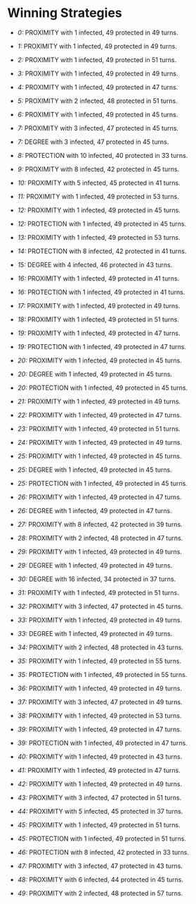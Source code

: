 # Winning Strategies

* _0:_ PROXIMITY with 1 infected, 49 protected in 49 turns.


* _1:_ PROXIMITY with 1 infected, 49 protected in 49 turns.


* _2:_ PROXIMITY with 1 infected, 49 protected in 51 turns.


* _3:_ PROXIMITY with 1 infected, 49 protected in 49 turns.


* _4:_ PROXIMITY with 1 infected, 49 protected in 47 turns.


* _5:_ PROXIMITY with 2 infected, 48 protected in 51 turns.


* _6:_ PROXIMITY with 1 infected, 49 protected in 45 turns.


* _7:_ PROXIMITY with 3 infected, 47 protected in 45 turns.


* _7:_ DEGREE with 3 infected, 47 protected in 45 turns.


* _8:_ PROTECTION with 10 infected, 40 protected in 33 turns.


* _9:_ PROXIMITY with 8 infected, 42 protected in 45 turns.


* _10:_ PROXIMITY with 5 infected, 45 protected in 41 turns.


* _11:_ PROXIMITY with 1 infected, 49 protected in 53 turns.


* _12:_ PROXIMITY with 1 infected, 49 protected in 45 turns.


* _12:_ PROTECTION with 1 infected, 49 protected in 45 turns.


* _13:_ PROXIMITY with 1 infected, 49 protected in 53 turns.


* _14:_ PROTECTION with 8 infected, 42 protected in 41 turns.


* _15:_ DEGREE with 4 infected, 46 protected in 43 turns.


* _16:_ PROXIMITY with 1 infected, 49 protected in 41 turns.


* _16:_ PROTECTION with 1 infected, 49 protected in 41 turns.


* _17:_ PROXIMITY with 1 infected, 49 protected in 49 turns.


* _18:_ PROXIMITY with 1 infected, 49 protected in 51 turns.


* _19:_ PROXIMITY with 1 infected, 49 protected in 47 turns.


* _19:_ PROTECTION with 1 infected, 49 protected in 47 turns.


* _20:_ PROXIMITY with 1 infected, 49 protected in 45 turns.


* _20:_ DEGREE with 1 infected, 49 protected in 45 turns.


* _20:_ PROTECTION with 1 infected, 49 protected in 45 turns.


* _21:_ PROXIMITY with 1 infected, 49 protected in 49 turns.


* _22:_ PROXIMITY with 1 infected, 49 protected in 47 turns.


* _23:_ PROXIMITY with 1 infected, 49 protected in 51 turns.


* _24:_ PROXIMITY with 1 infected, 49 protected in 49 turns.


* _25:_ PROXIMITY with 1 infected, 49 protected in 45 turns.


* _25:_ DEGREE with 1 infected, 49 protected in 45 turns.


* _25:_ PROTECTION with 1 infected, 49 protected in 45 turns.


* _26:_ PROXIMITY with 1 infected, 49 protected in 47 turns.


* _26:_ DEGREE with 1 infected, 49 protected in 47 turns.


* _27:_ PROXIMITY with 8 infected, 42 protected in 39 turns.


* _28:_ PROXIMITY with 2 infected, 48 protected in 47 turns.


* _29:_ PROXIMITY with 1 infected, 49 protected in 49 turns.


* _29:_ DEGREE with 1 infected, 49 protected in 49 turns.


* _30:_ DEGREE with 16 infected, 34 protected in 37 turns.


* _31:_ PROXIMITY with 1 infected, 49 protected in 51 turns.


* _32:_ PROXIMITY with 3 infected, 47 protected in 45 turns.


* _33:_ PROXIMITY with 1 infected, 49 protected in 49 turns.


* _33:_ DEGREE with 1 infected, 49 protected in 49 turns.


* _34:_ PROXIMITY with 2 infected, 48 protected in 43 turns.


* _35:_ PROXIMITY with 1 infected, 49 protected in 55 turns.


* _35:_ PROTECTION with 1 infected, 49 protected in 55 turns.


* _36:_ PROXIMITY with 1 infected, 49 protected in 49 turns.


* _37:_ PROXIMITY with 3 infected, 47 protected in 49 turns.


* _38:_ PROXIMITY with 1 infected, 49 protected in 53 turns.


* _39:_ PROXIMITY with 1 infected, 49 protected in 47 turns.


* _39:_ PROTECTION with 1 infected, 49 protected in 47 turns.


* _40:_ PROXIMITY with 1 infected, 49 protected in 43 turns.


* _41:_ PROXIMITY with 1 infected, 49 protected in 47 turns.


* _42:_ PROXIMITY with 1 infected, 49 protected in 49 turns.


* _43:_ PROXIMITY with 3 infected, 47 protected in 51 turns.


* _44:_ PROXIMITY with 5 infected, 45 protected in 37 turns.


* _45:_ PROXIMITY with 1 infected, 49 protected in 51 turns.


* _45:_ PROTECTION with 1 infected, 49 protected in 51 turns.


* _46:_ PROTECTION with 8 infected, 42 protected in 33 turns.


* _47:_ PROXIMITY with 3 infected, 47 protected in 43 turns.


* _48:_ PROXIMITY with 6 infected, 44 protected in 45 turns.


* _49:_ PROXIMITY with 2 infected, 48 protected in 57 turns.


